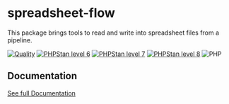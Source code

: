 spreadsheet-flow
===

This package brings tools to read and write into spreadsheet files from a pipeline.


[![Quality](https://github.com/php-etl/spreadsheet-flow/actions/workflows/quality.yaml/badge.svg)](https://github.com/php-etl/spreadsheet-flow/actions/workflows/quality.yaml)
[![PHPStan level 6](https://github.com/php-etl/spreadsheet-flow/actions/workflows/phpstan-6.yaml/badge.svg)](https://github.com/php-etl/spreadsheet-flow/actions/workflows/phpstan-6.yaml)
[![PHPStan level 7](https://github.com/php-etl/spreadsheet-flow/actions/workflows/phpstan-7.yaml/badge.svg)](https://github.com/php-etl/spreadsheet-flow/actions/workflows/phpstan-7.yaml)
[![PHPStan level 8](https://github.com/php-etl/spreadsheet-flow/actions/workflows/phpstan-8.yaml/badge.svg)](https://github.com/php-etl/spreadsheet-flow/actions/workflows/phpstan-8.yaml)
![PHP](https://img.shields.io/packagist/php-v/php-etl/spreadsheet-flow)

Documentation
---

[See full Documentation](https://php-etl.github.io/documentation)


